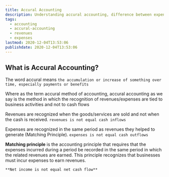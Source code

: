 ```yaml
---
title: Accural Accounting
description: Understanding accural accounting, difference between expenses, revenues, net income and cash inflow, outflow, net cast flow
tags:
  - accounting
  - accural-accounting
  - revenues
  - expenses
lastmod: 2020-12-04T13:53:06
publishdate: 2020-12-04T13:53:06
---
```


## What is Accural Accounting?

The word accural means `the accumulation or increase of something over time, especially payments or benefits`

Where as the term accural method of accounting, accural accounting as we say is the method in which the recognition of revenues/expenses are tied to business activities and not to cash flows

Revenues are recognized when the goods/services are sold and not when the cash is received. `revenues is not equal cash inflows`

Expenses are recognized in the same period as revenues they helped to generate (Matching Principle). `expenses is not equal cash outflows`

**Matching principle** is the accounting principle that requires that the expenses incurred during a period be recorded in the same period in which the related revenues are earned. This principle recognizes that businesses must incur expenses to earn revenues.

`**Net income is not equal net cash flow**`
